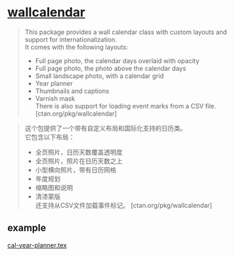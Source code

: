 # [wallcalendar](https://www.ctan.org/pkg/wallcalendar)

> This package provides a wall calendar class with custom layouts and support for internationalization.  
> It comes with the following layouts:  
> - Full page photo, the calendar days overlaid with opacity
> - Full page photo, the photo above the calendar days
> - Small landscape photo, with a calendar grid
> - Year planner
> - Thumbnails and captions
> - Varnish mask  
> There is also support for loading event marks from a CSV file. [ctan.org/pkg/wallcalendar]

> 这个包提供了一个带有自定义布局和国际化支持的日历类。  
> 它包含以下布局：  
> - 全页照片，日历天数覆盖透明度  
> - 全页照片，照片在日历天数之上  
> - 小型横向照片，带有日历网格  
> - 年度规划  
> - 缩略图和说明  
> - 清漆蒙版  
> 还支持从CSV文件加载事件标记。 [ctan.org/pkg/wallcalendar]

## example

[cal-year-planner.tex](https://github.com/profound-labs/wallcalendar/blob/master/doc/examples/cal-year-planner.tex)
